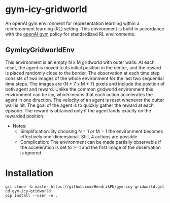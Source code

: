 # gym-icy-gridworld

An openAI gym environment for representation learning within a reinforcement learning (RL) setting.
This environment is build in accordance with the [openAI gym](https://github.com/openai/gym/blob/master/docs/creating-environments.md#how-to-create-new-environments-for-gym)
policy for standardized RL environments.

## GymIcyGridworldEnv

This environment is an empty N x M gridworld with outer walls. 
At each reset, the agent is moved to its initial position in the center, and the reward is placed randomly close to the border.
The observation at each time step consists of two images of the whole environment for the last two sequential time steps.
The images are (N * 7 x M * 7) pixels and include the position of both agent and reward.
Unlike the common gridworld environment this environment can be icy, which means that each action accelerates the agent in one direction. The velocity of an agent is reset whenever the outter wall is hit.
The goal of the agent is to quickly gather the reward at each episode. The reward is obtained only if the agent lands exactly on the rewarded position.

* Notes: 
    * Simplification: By choosing N = 1 *or* M = 1 the environment becomes effectively one-dimensional. Still, 4 actions are possible.
    * Complication: The environment can be made partially observable if the acceleration is set to >=1 and the first image of the observation is ignored.

# Installation

```
git clone -b master https://github.com/HendrikPN/gym-icy-gridworld.git
cd gym-icy-gridworld
pip install --user -e .
``` 
